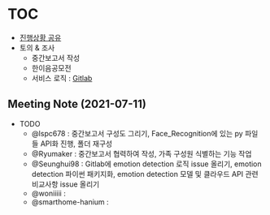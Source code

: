 # [TOC](https://github.com/Eye-Remocon/MeetingNote/issues/23)
- [진행상황 공유](0627.md#meeting-note-2021-06-27)
- 토의 & 조사
  - 중간보고서 작성
  - 한이음공모전
  - 서비스 로직 : [Gitlab](https://lab.hanium.or.kr/21_HF388/Face_Recognition/issues/7)

## Meeting Note (2021-07-11)
- TODO
  - @lspc678 : 중간보고서 구성도 그리기, Face_Recognition에 있는 py 파일들 API화 진행, 폴더 재구성
  - @Ryumaker : 중간보고서 협력하여 작성, 가족 구성원 식별하는 기능 작업
  - @Seunghui98 : Gitlab에 emotion detection 로직 issue 올리기, emotion detection 파이썬 패키지화, emotion detection 모델 및 클라우드 API 관련 비교사항 issue 올리기
  - @woniiiii : 
  - @smarthome-hanium : 
